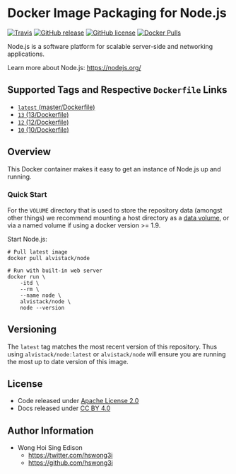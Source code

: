 # Docker Image Packaging for Node.js

[![Travis](https://img.shields.io/travis/alvistack/docker-node.svg)](https://travis-ci.org/alvistack/docker-node)
[![GitHub release](https://img.shields.io/github/release/alvistack/docker-node.svg)](https://github.com/alvistack/docker-node/releases)
[![GitHub license](https://img.shields.io/github/license/alvistack/docker-node.svg)](https://github.com/alvistack/docker-node/blob/master/LICENSE)
[![Docker Pulls](https://img.shields.io/docker/pulls/alvistack/node.svg)](https://hub.docker.com/r/alvistack/node/)

Node.js is a software platform for scalable server-side and networking applications.

Learn more about Node.js: <https://nodejs.org/>

## Supported Tags and Respective `Dockerfile` Links

  - [`latest` (master/Dockerfile)](https://github.com/alvistack/docker-node/blob/master/Dockerfile)
  - [`13` (13/Dockerfile)](https://github.com/alvistack/docker-node/blob/13/Dockerfile)
  - [`12` (12/Dockerfile)](https://github.com/alvistack/docker-node/blob/12/Dockerfile)
  - [`10` (10/Dockerfile)](https://github.com/alvistack/docker-node/blob/10/Dockerfile)

## Overview

This Docker container makes it easy to get an instance of Node.js up and running.

### Quick Start

For the `VOLUME` directory that is used to store the repository data (amongst other things) we recommend mounting a host directory as a [data volume](https://docs.docker.com/engine/tutorials/dockervolumes/#/data-volumes), or via a named volume if using a docker version \>= 1.9.

Start Node.js:

    # Pull latest image
    docker pull alvistack/node
    
    # Run with built-in web server
    docker run \
        -itd \
        --rm \
        --name node \
        alvistack/node \
        node --version

## Versioning

The `latest` tag matches the most recent version of this repository. Thus using `alvistack/node:latest` or `alvistack/node` will ensure you are running the most up to date version of this image.

## License

  - Code released under [Apache License 2.0](LICENSE)
  - Docs released under [CC BY 4.0](http://creativecommons.org/licenses/by/4.0/)

## Author Information

  - Wong Hoi Sing Edison
      - <https://twitter.com/hswong3i>
      - <https://github.com/hswong3i>
